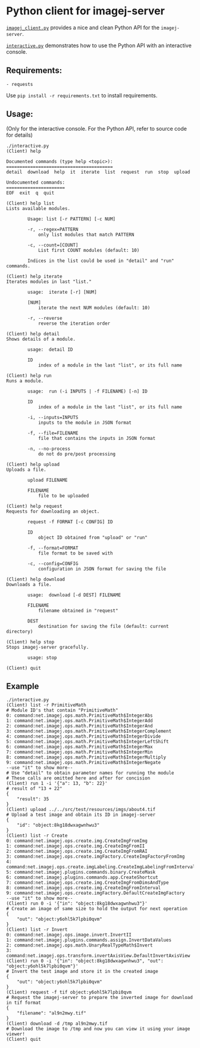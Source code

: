 # Python client for imagej-server

[`imagej_client.py`](imagej_client.py) provides a nice and clean Python API for the `imagej-server`. 

[`interactive.py`](interactive.py) demonstrates how to use the Python API with an interactive console.

## Requirements:

    - requests

Use `pip install -r requirements.txt` to install requirements.

## Usage:

(Only for the interactive console. For the Python API, refer to source code for details)

    ./interactive.py
    (Client) help
    
    Documented commands (type help <topic>):
    ========================================
    detail  download  help  it  iterate  list  request  run  stop  upload
    
    Undocumented commands:
    ======================
    EOF  exit  q  quit
    
    (Client) help list
    Lists available modules.
    
            Usage: list [-r PATTERN] [-c NUM]
    
            -r, --regex=PATTERN
                only list modules that match PATTERN
    
            -c, --count=[COUNT]
                List first COUNT modules (default: 10)
    
            Indices in the list could be used in "detail" and "run" commands.
    
    (Client) help iterate
    Iterates modules in last "list."
    
            usage:  iterate [-r] [NUM]
    
            [NUM]
                iterate the next NUM modules (default: 10)
    
            -r, --reverse
                reverse the iteration order
    
    (Client) help detail
    Shows details of a module.
    
            usage:  detail ID
    
            ID
                index of a module in the last "list", or its full name
    
    (Client) help run
    Runs a module.
    
            usage:  run (-i INPUTS | -f FILENAME) [-n] ID
    
            ID
                index of a module in the last "list", or its full name
    
            -i, --inputs=INPUTS
                inputs to the module in JSON format
    
            -f, --file=FILENAME
                file that contains the inputs in JSON format
    
            -n, --no-process
                do not do pre/post processing
    
    (Client) help upload
    Uploads a file.
    
            upload FILENAME
    
            FILENAME
                file to be uploaded
    
    (Client) help request
    Requests for downloading an object.
    
            request -f FORMAT [-c CONFIG] ID
    
            ID
                object ID obtained from "upload" or "run"
    
            -f, --format=FORMAT
                file format to be saved with
    
            -c, --config=CONFIG
                configuration in JSON format for saving the file
    
    (Client) help download
    Downloads a file.
    
            usage:  download [-d DEST] FILENAME
    
            FILENAME
                filename obtained in "request"
    
            DEST
                destination for saving the file (default: current directory)
    
    (Client) help stop
    Stops imagej-server gracefully.
    
            usage: stop
    
    (Client) quit

## Example

    ./interactive.py
    (Client) list -r PrimitiveMath
    # Module ID's that contain "PrimitiveMath"
    0: command:net.imagej.ops.math.PrimitiveMath$IntegerAbs
    1: command:net.imagej.ops.math.PrimitiveMath$IntegerAdd
    2: command:net.imagej.ops.math.PrimitiveMath$IntegerAnd
    3: command:net.imagej.ops.math.PrimitiveMath$IntegerComplement
    4: command:net.imagej.ops.math.PrimitiveMath$IntegerDivide
    5: command:net.imagej.ops.math.PrimitiveMath$IntegerLeftShift
    6: command:net.imagej.ops.math.PrimitiveMath$IntegerMax
    7: command:net.imagej.ops.math.PrimitiveMath$IntegerMin
    8: command:net.imagej.ops.math.PrimitiveMath$IntegerMultiply
    9: command:net.imagej.ops.math.PrimitiveMath$IntegerNegate
    --use "it" to show more--
    # Use "detail" to obtain parameter names for running the module
    # These calls are omitted here and after for concision
    (Client) run 1 -i '{"a": 13, "b": 22}'
    # result of "13 + 22"
    {
        "result": 35
    }
    (Client) upload ../../src/test/resources/imgs/about4.tif
    # Upload a test image and obtain its ID in imagej-server
    {
        "id": "object:8kg18dwxagwnhwu3"
    }
    (Client) list -r Create
    0: command:net.imagej.ops.create.img.CreateImgFromImg
    1: command:net.imagej.ops.create.img.CreateImgFromII
    2: command:net.imagej.ops.create.img.CreateImgFromRAI
    3: command:net.imagej.ops.create.imgFactory.CreateImgFactoryFromImg
    4: command:net.imagej.ops.create.imgLabeling.CreateImgLabelingFromInterval
    5: command:net.imagej.plugins.commands.binary.CreateMask
    6: command:net.imagej.plugins.commands.app.CreateShortcut
    7: command:net.imagej.ops.create.img.CreateImgFromDimsAndType
    8: command:net.imagej.ops.create.img.CreateImgFromInterval
    9: command:net.imagej.ops.create.imgFactory.DefaultCreateImgFactory
    --use "it" to show more--
    (Client) run 0 -i '{"in": "object:8kg18dwxagwnhwu3"}'
    # Create an image of same size to hold the output for next operation
    {
        "out": "object:y6ohl5k7lpbi0qvm"
    }
    (Client) list -r Invert
    0: command:net.imagej.ops.image.invert.InvertII
    1: command:net.imagej.plugins.commands.assign.InvertDataValues
    2: command:net.imagej.ops.math.UnaryRealTypeMath$Invert
    3: command:net.imagej.ops.transform.invertAxisView.DefaultInvertAxisView
    (Client) run 0 -i '{"in": "object:8kg18dwxagwnhwu3", "out": "object:y6ohl5k7lpbi0qvm"}'
    # Invert the test image and store it in the created image
    {
        "out": "object:y6ohl5k7lpbi0qvm"
    }
    (Client) request -f tif object:y6ohl5k7lpbi0qvm
    # Request the imagej-server to prepare the inverted image for download in tif format
    {
        "filename": "al9n2mwy.tif"
    }
    (Client) download -d /tmp al9n2mwy.tif
    # Download the image to /tmp and now you can view it using your image viewer!
    (Client) quit